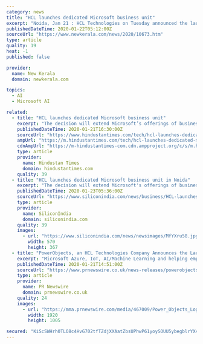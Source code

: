 ```yaml
---
category: news
title: "HCL launches dedicated Microsoft business unit"
excerpt: "Noida, Jan 21 : HCL Technologies on Tuesday announced the launch of a dedicated HCL Microsoft Business Unit to help joint customers with digital transformation initiatives. The decision will extend Microsoft's offerings of business applications, Microsoft ..."
publishedDateTime: 2020-01-22T05:12:00Z
sourceUrl: "https://www.newkerala.com/news/2020/10673.htm"
type: article
quality: 19
heat: -1
published: false

provider:
  name: New Kerala
  domain: newkerala.com

topics:
  - AI
  - Microsoft AI

related:
  - title: "HCL launches dedicated Microsoft business unit"
    excerpt: "The decision will extend Microsoft’s offerings of business applications, Microsoft Dynamics 365, Microsoft Azure, Internet of Things (IoT), and AI/Machine Learning, as well as help employees accomplish more in the modern workplace with Microsoft 365 and Windows 10."
    publishedDateTime: 2020-01-21T16:30:00Z
    sourceUrl: "https://www.hindustantimes.com/tech/hcl-launches-dedicated-microsoft-business-unit/story-L5PKlrRC4HGuV3mjGiI4wK.html"
    ampUrl: "https://m.hindustantimes.com/tech/hcl-launches-dedicated-microsoft-business-unit/story-L5PKlrRC4HGuV3mjGiI4wK_amp.html"
    cdnAmpUrl: "https://m-hindustantimes-com.cdn.ampproject.org/c/s/m.hindustantimes.com/tech/hcl-launches-dedicated-microsoft-business-unit/story-L5PKlrRC4HGuV3mjGiI4wK_amp.html"
    type: article
    provider:
      name: Hindustan Times
      domain: hindustantimes.com
    quality: 39
  - title: "HCL launches dedicated Microsoft business unit in Noida"
    excerpt: "The decision will extend Microsoft's offerings of business applications, Microsoft Dynamics 365, Microsoft Azure, Internet of Things (IoT), and AI/Machine Learning, as well as help employees accomplish more in the modern workplace with Microsoft 365 and Windows 10, the company said in a statement. \"Increasingly, customers are making bold ..."
    publishedDateTime: 2020-01-23T05:36:00Z
    sourceUrl: "https://www.siliconindia.com/news/business/HCL-launches-dedicated-Microsoft-business-unit-in-Noida-nid-211952-cid-3.html"
    type: article
    provider:
      name: SiliconIndia
      domain: siliconindia.com
    quality: 39
    images:
      - url: "https://www.siliconindia.com/news/newsimages/MfYXru58.jpg"
        width: 570
        height: 367
  - title: "PowerObjects, an HCL Technologies Company Announces the Launch of a Dedicated Microsoft Business Unit"
    excerpt: "Microsoft Azure, IoT, AI/Machine Learning and helping employees accomplish more with Microsoft 365 and Windows 10. The HCL Microsoft Business Unit will create intellectual property extending the Microsoft platform for customer-specific scenarios and will ..."
    publishedDateTime: 2020-01-21T14:51:00Z
    sourceUrl: "https://www.prnewswire.co.uk/news-releases/powerobjects-an-hcl-technologies-company-announces-the-launch-of-a-dedicated-microsoft-business-unit-885804646.html"
    type: article
    provider:
      name: PR Newswire
      domain: prnewswire.co.uk
    quality: 24
    images:
      - url: "https://mma.prnewswire.com/media/467009/Power_Objects_Logo.jpg?p=facebook"
        width: 1920
        height: 1005

secured: "KiScSWHrh0TLO8c4HvG702tfTZdjXXAatZbsUPhwP61yoySOUU5ybegblrYXvip47axhJVZ+OaNMXPVqU2mECCZqEUod3DvjJTCec5mL2W1QTVTShYXvKKwyLvYhqziP1BSHOvDrsK8PpiW6NqA50XxZNy9fKCHBsJ6lzT9QzlFuDZj2f4vmBezlcxkLTcv6dXoJ9+wn45dlJFba5k9Hk8tzUER09/NyK0QgKgBYtWrtMAjt1EnTQVES85uKASA9wx9o/8zSnF2y8ZqM4cxrIuvzTcaXcleH9817hIloplM=;Y1gRnLPI/OxFbDL+9BSgIA=="
---
```


